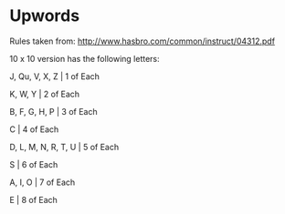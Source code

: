 Upwords
=======

Rules taken from: http://www.hasbro.com/common/instruct/04312.pdf

10 x 10 version has the following letters:

J, Qu, V, X, Z      | 1 of Each

K, W, Y             | 2 of Each

B, F, G, H, P       | 3 of Each

C                   | 4 of Each

D, L, M, N, R, T, U | 5 of Each

S                   | 6 of Each

A, I, O             | 7 of Each

E                   | 8 of Each
